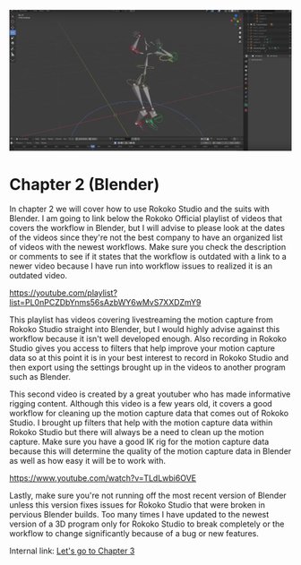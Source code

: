 ![Rokoko in Blender](/assets/blender_chap2.png)

# Chapter 2 (Blender)

In chapter 2 we will cover how to use Rokoko Studio and the suits with Blender. I am going to link below the Rokoko Official playlist of videos that covers the workflow in Blender, but I will advise to please look at the dates of the videos since they're not the best company to have an organized list of videos with the newest workflows. Make sure you check the description or comments to see if it states that the workflow is outdated with a link to a newer video because I have run into workflow issues to realized it is an outdated video. 

https://youtube.com/playlist?list=PL0nPCZDbYnms56sAzbWY6wMvS7XXDZmY9

This playlist has videos covering livestreaming the motion capture from Rokoko Studio straight into Blender, but I would highly advise against this workflow because it isn't well developed enough. Also recording in Rokoko Studio gives you access to filters that help improve your motion capture data so at this point it is in your best interest to record in Rokoko Studio and then export using the settings brought up in the videos to another program such as Blender. 

This second video is created by a great youtuber who has made informative rigging content. Although this video is a few years old, it covers a good workflow for cleaning up the motion capture data that comes out of Rokoko Studio. I brought up filters that help with the motion capture data within Rokoko Studio but there will always be a need to clean up the motion capture. Make sure you have a good IK rig for the motion capture data because this will determine the quality of the motion capture data in Blender as well as how easy it will be to work with. 

https://www.youtube.com/watch?v=TLdLwbi6OVE

Lastly, make sure you're not running off the most recent version of Blender unless this version fixes issues for Rokoko Studio that were broken in pervious Blender builds. Too many times I have updated to the newest version of a 3D program only for Rokoko Studio to break completely or the workflow to change significantly because of a bug or new features.

Internal link: [Let's go to Chapter 3](/pages/chapter-3.md)

